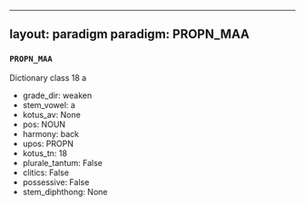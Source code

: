 
---
layout: paradigm
paradigm: PROPN_MAA
---
### ` PROPN_MAA `

Dictionary class 18 a
* grade_dir: weaken
* stem_vowel: a
* kotus_av: None
* pos: NOUN
* harmony: back
* upos: PROPN
* kotus_tn: 18
* plurale_tantum: False
* clitics: False
* possessive: False
* stem_diphthong: None
